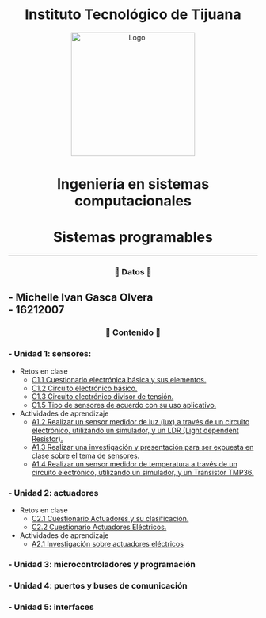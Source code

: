 # <div align="center">Instituto Tecnológico de Tijuana</div>  
<div align="center">
    <img alt="Logo" src="https://www.tijuana.tecnm.mx/wp-content/themes/tecnm/images/logo_TECT.png" width=250 height=250>
</div>  

# <div align="center"> Ingeniería en sistemas computacionales </div>
# <div align="center"> Sistemas programables </div> 
---
### <div align="center">:page_with_curl: Datos :page_with_curl:</div>
**- Michelle Ivan Gasca Olvera**  
**- 16212007**  
---
### <div align="center">:green_book: Contenido :green_book: </div>
### - Unidad 1: sensores:  
- Retos en clase
  - [C1.1 Cuestionario electrónica básica y sus elementos.](C-md/Unidad1/C1.1_ElectronicaBasica_y_elementos_GascaOlvera.md)
  - [C1.2 Circuito electrónico básico.](C-md/Unidad1/C1.2_ElectronicaBasica_circuitos_GascaOlvera.md)
  - [C1.3 Circuito electrónico divisor de tensión.](C-md/Unidad1/C1.3_CircuitoDivisorVoltaje_GascaMichelle.md)
  - [C1.5 Tipo de sensores de acuerdo con su uso aplicativo.](C-md/Unidad1/C1.5_Tipos_de_sensores.md)
- Actividades de aprendizaje
  - [A1.2 Realizar un sensor medidor de luz (lux) a través de un circuito electrónico, utilizando un simulador, y un LDR (Light dependent Resistor).](C-md/Unidad2/A1.2_Sensor_FotoResistivo_GascaOlvera_Parvada.md)
  - [A1.3 Realizar una investigación y presentación para ser expuesta en clase sobre el tema de sensores.](C-md/Unidad2/A1.3_Tipos_Sensores_Comerciales_GascaOlvera_Parvada.md)
  - [A1.4 Realizar un sensor medidor de temperatura a través de un circuito electrónico, utilizando un simulador, y un Transistor TMP36.](C-md/Unidad2/A1.4_Sensor_Temperatura_TMP36_GascaOlvera_Parvada.md)
### - Unidad 2: actuadores  
- Retos en clase
  - [C2.1 Cuestionario Actuadores y su clasificación.](C-md/Unidad2/C2.1_ActuadoresNeumaticosHidraulicos.md)
  - [C2.2 Cuestionario Actuadores Eléctricos.](C-md/Unidad2/C2.2_ActuadoresElectricos.md)
- Actividades de aprendizaje
  - [A2.1 Investigación sobre actuadores eléctricos](C-md/Unidad2/A2.1_Tipos_actuadores_Comerciales_GascaOlvera_Parvada.md)
### - Unidad 3: microcontroladores y programación  
### - Unidad 4: puertos y buses de comunicación  
### - Unidad 5: interfaces 
